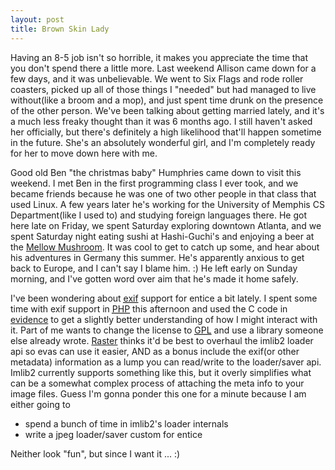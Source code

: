 ```yaml
--- 
layout: post
title: Brown Skin Lady
---
```

<p>Having an 8-5 job isn't so horrible, it makes you appreciate the time that you don't spend there a little more.  Last weekend Allison came down for a few days, and it was unbelievable.  We went to Six Flags and rode roller coasters, picked up all of those things I "needed" but had managed to live without(like a broom and a mop), and just spent time drunk on the presence of the other person.  We've been talking about getting married lately, and it's a much less freaky thought than it was 6 months ago.  I still haven't asked her officially, but there's definitely a high likelihood that'll happen sometime in the future.  She's an absolutely wonderful girl, and I'm completely ready for her to move down here with me.</p>
<p>Good old Ben "the christmas baby" Humphries came down to visit this weekend.  I met Ben in the first programming class I ever took, and we became friends because he was one of two other people in that class that used Linux.  A few years later he's working for the University of Memphis CS Department(like I used to) and studying foreign languages there.  He got here late on Friday, we spent Saturday exploring downtown Atlanta, and we spent Saturday night eating sushi at Hashi-Guchi's and enjoying a beer at the <a href="http://www.mellowmushroom.com">Mellow Mushroom</a>.  It was cool to get to catch up some, and hear about his adventures in Germany this summer.  He's apparently anxious to get back to Europe, and I can't say I blame him. :)  He left early on Sunday morning, and I've gotten word over aim that he's made it home safely.</p>
<p>I've been wondering about <acronym title="Exchangeable Image File Format"><a href="http://www.exif.org">exif</a></acronym> support for entice a bit lately.  I spent some time with exif support in <acronym title="PHP: Hypertext Preprocessor"><a href="http://www.php.net">PHP</a></acronym> this afternoon and used the C code in <a href="http://evidence.sf.net">evidence</a> to get a slightly better understanding of how I might interact with it.  Part of me wants to change the license to <acronym title="General Public License"><a href="http://www.gnu.org/licenses/gpl.txt">GPL</a></acronym> and use a library someone else already wrote.  <a href="http://www.rasterman.com">Raster</a> thinks it'd be best to overhaul the imlib2 loader api so evas can use it easier, AND as a bonus include the exif(or other metadata) information as a lump you can read/write to the loader/saver api.  Imlib2 currently supports something like this, but it overly simplifies what can be a somewhat complex process of attaching the meta info to your image files.  Guess I'm gonna ponder this one for a minute because I am either going to</p>
<ul>
<li>spend a bunch of time in imlib2's loader internals</li>
<li>write a jpeg loader/saver custom for entice</li>
</ul>
<p>Neither look "fun", but since I want it ...    :)</p>
